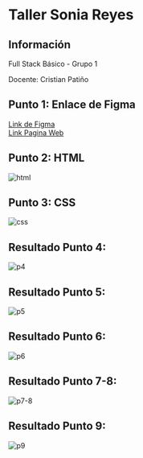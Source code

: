 <h1>Taller Sonia Reyes</h1>

<h2>Información</h2>
<p>Full Stack Básico - Grupo 1</p>
<p>Docente: Cristian Patiño</p>



<h2>Punto 1: Enlace de Figma</h2>
<a href="https://www.figma.com/file/pichmoOgqbpdyBfVESGICs/Mockup-clase?type=design&node-id=0%3git A1&t=KZdrZgYQcYBzAqkt-1" target="_blank">Link de Figma</a> <br>
<a href="https://reyezonia.github.io/talle9-fullStack/">Link Pagina Web</a>

<h2>Punto 2: HTML</h2>
<img src="./public/images/html.png" alt="html">

<h2>Punto 3: CSS </h2>
<img src="./public/images/css.png" alt="css">

<h2>Resultado Punto 4:</h2>
<img src="./public/images/punto_4.png" alt="p4">

<h2>Resultado Punto 5: </h2>
<img src="./public/images/punto_5.png" alt="p5">

<h2>Resultado Punto 6:</h2>
<img src="./public/images/punto_6.png" alt="p6">

<h2>Resultado Punto 7-8:</h2>
<img src="./public/images/punto_7-8.png" alt="p7-8">

<h2>Resultado Punto 9:</h2>
<img src="./public/images/punto_9.png" alt="p9">